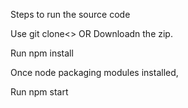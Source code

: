 Steps to run the source code

Use git clone<<Repository URL>>
  OR 
Downloadn the zip.
  
Run npm install


Once node packaging modules installed, 

Run npm start 

